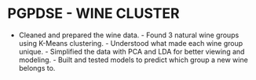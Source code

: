 # PGPDSE - WINE CLUSTER
- Cleaned and prepared the wine data. - Found 3 natural wine groups using K-Means clustering. - Understood what made each wine group unique. - Simplified the data with PCA and LDA for better viewing and modeling. - Built and tested models to predict which group a new wine belongs to.
